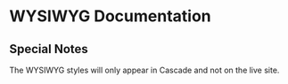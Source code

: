 # WYSIWYG Documentation

## Special Notes

The WYSIWYG styles will only appear in Cascade and not on the live site.